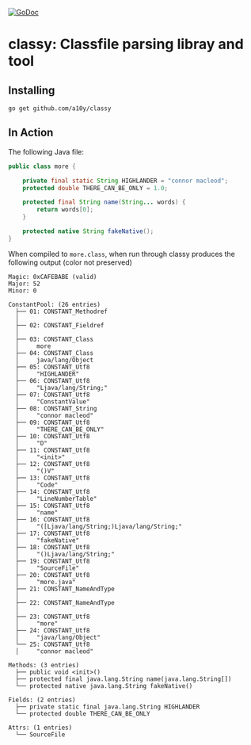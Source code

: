 [![GoDoc](https://godoc.org/github.com/a10y/classy?status.svg)](https://godoc.org/github.com/a10y/classy)

# classy: Classfile parsing libray and tool

## Installing

```
go get github.com/a10y/classy
```


## In Action

The following Java file:


```java
public class more {

    private final static String HIGHLANDER = "connor macleod";
    protected double THERE_CAN_BE_ONLY = 1.0;

    protected final String name(String... words) {
        return words[0];
    }

    protected native String fakeNative();
}
```

When compiled to `more.class`, when run through classy produces the following output (color not preserved)

```
Magic: 0xCAFEBABE (valid)
Major: 52
Minor: 0

ConstantPool: (26 entries)
  ├── 01: CONSTANT_Methodref
  │
  ├── 02: CONSTANT_Fieldref
  │
  ├── 03: CONSTANT_Class
  │		more
  ├── 04: CONSTANT_Class
  │		java/lang/Object
  ├── 05: CONSTANT_Utf8
  │		"HIGHLANDER"
  ├── 06: CONSTANT_Utf8
  │		"Ljava/lang/String;"
  ├── 07: CONSTANT_Utf8
  │		"ConstantValue"
  ├── 08: CONSTANT_String
  │		"connor macleod"
  ├── 09: CONSTANT_Utf8
  │		"THERE_CAN_BE_ONLY"
  ├── 10: CONSTANT_Utf8
  │		"D"
  ├── 11: CONSTANT_Utf8
  │		"<init>"
  ├── 12: CONSTANT_Utf8
  │		"()V"
  ├── 13: CONSTANT_Utf8
  │		"Code"
  ├── 14: CONSTANT_Utf8
  │		"LineNumberTable"
  ├── 15: CONSTANT_Utf8
  │		"name"
  ├── 16: CONSTANT_Utf8
  │		"([Ljava/lang/String;)Ljava/lang/String;"
  ├── 17: CONSTANT_Utf8
  │		"fakeNative"
  ├── 18: CONSTANT_Utf8
  │		"()Ljava/lang/String;"
  ├── 19: CONSTANT_Utf8
  │		"SourceFile"
  ├── 20: CONSTANT_Utf8
  │		"more.java"
  ├── 21: CONSTANT_NameAndType
  │
  ├── 22: CONSTANT_NameAndType
  │
  ├── 23: CONSTANT_Utf8
  │		"more"
  ├── 24: CONSTANT_Utf8
  │		"java/lang/Object"
  └── 25: CONSTANT_Utf8
  │		"connor macleod"

Methods: (3 entries)
  ├── public void <init>()
  ├── protected final java.lang.String name(java.lang.String[])
  └── protected native java.lang.String fakeNative()

Fields: (2 entries)
  ├── private static final java.lang.String HIGHLANDER
  └── protected double THERE_CAN_BE_ONLY

Attrs: (1 entries)
  └── SourceFile
```
